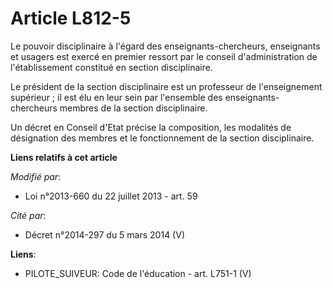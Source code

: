 # Article L812-5

Le pouvoir disciplinaire à l'égard des enseignants-chercheurs, enseignants et usagers est exercé en premier ressort par le
conseil d'administration de  l'établissement constitué en section disciplinaire. 

Le président de la section disciplinaire est un professeur de l'enseignement supérieur ; il est élu en leur sein par
l'ensemble des enseignants-chercheurs membres de la section disciplinaire. 

Un décret en Conseil d'Etat précise la composition, les modalités de désignation des membres et le fonctionnement de la
section disciplinaire.

**Liens relatifs à cet article**

_Modifié par_:

  - Loi n°2013-660 du 22 juillet 2013 - art. 59

_Cité par_:

  - Décret n°2014-297 du 5 mars 2014 (V)

**Liens**:

  - PILOTE_SUIVEUR: Code de l'éducation - art. L751-1 (V)
